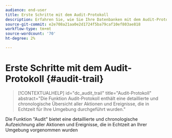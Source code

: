 ```yaml
---
audience: end-user
title: Erste Schritte mit dem Audit-Protokoll
description: Erfahren Sie, wie Sie Ihre Datenbanken mit dem Audit-Protokoll überwachen.
source-git-commit: e2e708a21aa0e2d1724f5ba79caf10ef803ae818
workflow-type: tm+mt
source-wordcount: '70'
ht-degree: 2%

---
```


# Erste Schritte mit dem Audit-Protokoll {#audit-trail}


>[!CONTEXTUALHELP]
>id="dc_audit_trail"
>title="Audit-Protokoll"
>abstract="Die Funktion Audit-Protokoll enthält eine detaillierte und chronologische Übersicht aller Aktionen und Ereignisse, die in Echtzeit für Ihre Umgebung durchgeführt wurden."

Die Funktion &quot;Audit&quot; bietet eine detaillierte und chronologische Aufzeichnung aller Aktionen und Ereignisse, die in Echtzeit an Ihrer Umgebung vorgenommen wurden